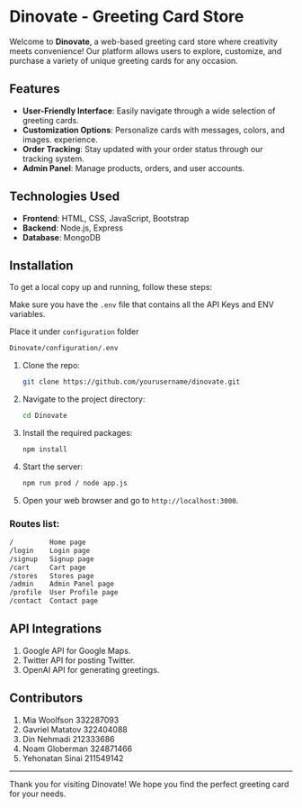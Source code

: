 
# Dinovate - Greeting Card Store

Welcome to **Dinovate**, a web-based greeting card store where creativity meets convenience! Our platform allows users to explore, customize, and purchase a variety of unique greeting cards for any occasion.

## Features

- **User-Friendly Interface**: Easily navigate through a wide selection of greeting cards.
- **Customization Options**: Personalize cards with messages, colors, and images.
 experience.
- **Order Tracking**: Stay updated with your order status through our tracking system.
- **Admin Panel**: Manage products, orders, and user accounts.

## Technologies Used

- **Frontend**: HTML, CSS, JavaScript, Bootstrap
- **Backend**: Node.js, Express
- **Database**: MongoDB

## Installation

To get a local copy up and running, follow these steps:

Make sure you have the `.env` file that contains all the API Keys and ENV variables.

Place it under `configuration` folder
```bash
Dinovate/configuration/.env
```

1. Clone the repo:
   ```bash
   git clone https://github.com/yourusername/dinovate.git
   ```
2. Navigate to the project directory:
   ```bash
   cd Dinovate
   ```
3. Install the required packages:
   ```bash
   npm install
   ```
4. Start the server:
   ```bash
   npm run prod / node app.js
   ```
5. Open your web browser and go to `http://localhost:3000`.

### Routes list:

```bash
/         Home page
/login    Login page
/signup   Signup page
/cart     Cart page
/stores   Stores page
/admin    Admin Panel page
/profile  User Profile page
/contact  Contact page
```

## API Integrations
1. Google API for Google Maps.
2. Twitter API for posting Twitter.
3. OpenAI API for generating greetings.


## Contributors
1. Mia Woolfson 332287093
2. Gavriel Matatov 322404088
3. Din Nehmadi 212333686
4. Noam Globerman 324871466
5. Yehonatan Sinai 211549142

---

Thank you for visiting Dinovate! We hope you find the perfect greeting card for your needs.
